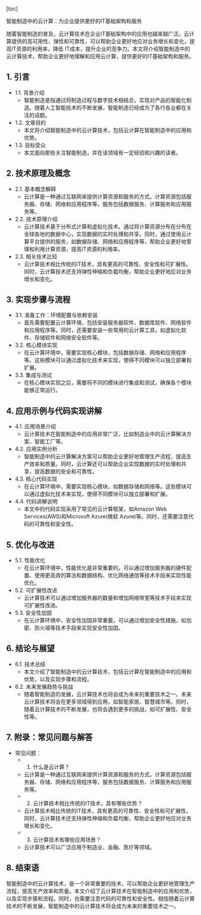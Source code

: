 
[toc]                    
                
                
智能制造中的云计算：为企业提供更好的IT基础架构和服务

随着智能制造的普及，云计算技术在企业IT基础架构中的应用也越来越广泛。云计算提供的高可用性、弹性和可靠性，可以帮助企业更好地应对业务增长和变化，提高IT资源的利用率，降低 IT成本，提升企业的竞争力。本文将介绍智能制造中的云计算技术，帮助企业更好地理解和应用云计算，提供更好的IT基础架构和服务。

## 1. 引言

- 1.1. 背景介绍
   - 智能制造是指通过将制造过程与数字技术相结合，实现对产品的智能化制造。随着人工智能技术的不断发展，智能制造已经成为了各行各业都在关注的话题。
- 1.2. 文章目的
   - 本文将介绍智能制造中的云计算技术，包括云计算在智能制造中的应用和优势。
- 1.3. 目标受众
   - 本文面向那些关注智能制造，并在该领域有一定经验和兴趣的读者。

## 2. 技术原理及概念

- 2.1. 基本概念解释
   - 云计算是一种通过互联网来提供计算资源和服务的方式。计算资源包括服务器、存储、网络和应用程序等，服务包括数据服务、计算服务和应用服务等。
- 2.2. 技术原理介绍
   - 云计算技术基于分布式计算和虚拟化技术。通过将计算资源分布在分布在全球各地的数据中心，实现数据的实时处理和共享。同时，通过使用云计算平台提供的服务，如数据存储、网络和应用程序等，帮助企业更好地管理和利用计算资源，提高IT资源的利用率。
- 2.3. 相关技术比较
   - 云计算技术相比传统的IT技术，具有更高的可靠性、安全性和可扩展性。同时，云计算技术还支持弹性伸缩和负载均衡，帮助企业更好地应对业务增长和变化。

## 3. 实现步骤与流程

- 3.1. 准备工作：环境配置与依赖安装
   - 首先需要配置云计算环境，包括安装服务器软件、数据库软件、网络软件和应用程序等。同时，还需要安装一些常用的云计算工具，如虚拟化软件、存储软件和网络安全软件等。
- 3.2. 核心模块实现
   - 在云计算环境中，需要实现核心模块，包括数据存储、网络和应用程序等。这些模块可以通过虚拟化技术来实现，使得不同模块可以独立部署和扩展。
- 3.3. 集成与测试
   - 在核心模块实现之后，需要将不同的模块进行集成和测试，确保各个模块能够正常运行。

## 4. 应用示例与代码实现讲解

- 4.1. 应用场景介绍
   - 云计算技术在智能制造中的应用非常广泛，比如制造业中的云计算解决方案、智能工厂等。
- 4.2. 应用实例分析
   - 智能制造中的云计算解决方案可以帮助企业更好地管理生产流程，提高生产效率和质量。同时，云计算还可以帮助企业实现数据的实时处理和共享，提高数据的安全和可靠性。
- 4.3. 核心代码实现
   - 在云计算环境中，需要实现核心模块，如数据存储和网络等。这些模块可以通过虚拟化技术来实现，使得不同模块可以独立部署和扩展。
- 4.4. 代码讲解说明
   - 本文中的代码实现采用了常见的云计算框架，如Amazon Web Services(AWS)和Microsoft Azure(微软 Azure)等。同时，还需要注意代码的可靠性和安全性。

## 5. 优化与改进

- 5.1. 性能优化
   - 在云计算环境中，性能优化是非常重要的。可以通过增加服务器的硬件配置、使用更高效的算法和数据结构、优化网络通信等技术手段来实现性能优化。
- 5.2. 可扩展性改进
   - 云计算技术可以通过增加服务器的数量和增加网络带宽等技术手段来实现可扩展性改进。
- 5.3. 安全性加固
   - 在云计算环境中，安全性加固非常重要。可以通过增加安全性措施，如加密、防火墙等技术手段来实现安全性加固。

## 6. 结论与展望

- 6.1. 技术总结
   - 本文介绍了智能制造中的云计算技术，包括云计算在智能制造中的应用和优势，以及实现步骤和流程。
- 6.2. 未来发展趋势与挑战
   - 随着智能制造的发展，云计算技术也将会成为未来的重要技术之一。未来云计算技术将会在更多领域得到应用，如智能家居、智慧城市等。同时，随着云计算技术的不断发展，也将会遇到更多的挑战，如可扩展性、安全性等。

## 7. 附录：常见问题与解答

- 常见问题：
   - 1. 什么是云计算？
   - 云计算是一种通过互联网来提供计算资源和服务的方式。计算资源包括服务器、存储、网络和应用程序等，服务包括数据服务、计算服务和应用服务等。
   - 2. 云计算技术相比传统的IT技术，具有哪些优势？
   - 云计算技术相比传统的IT技术，具有更高的可靠性、安全性和可扩展性。同时，云计算技术还支持弹性伸缩和负载均衡，帮助企业更好地应对业务增长和变化。
   - 3. 云计算技术有哪些应用场景？
   - 云计算技术可以广泛应用于制造业、金融、医疗等领域。

## 8. 结束语

智能制造中的云计算技术，是一个非常重要的技术，可以帮助企业更好地管理生产流程，提高生产效率和质量。本文介绍了云计算技术在智能制造中的应用和优势，以及实现步骤和流程。同时，也需要注意代码的可靠性和安全性。相信随着云计算技术的不断发展，智能制造中的云计算技术将会成为未来的重要技术之一。

